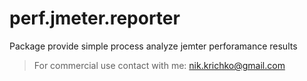 # perf.jmeter.reporter
Package provide simple process analyze jemter perforamance results

> For commercial use contact with me: nik.krichko@gmail.com
